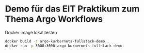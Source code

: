 # Demo für das EIT Praktikum zum Thema Argo Workflows

Docker image lokal testen

```bash
docker build -t argo-kurbernets-fullstack-demo .
docker run -p 3000:3000 argo-kurbernets-fullstack-demo
```
